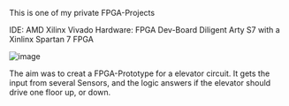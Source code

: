 This is one of my private FPGA-Projects

IDE: AMD Xilinx Vivado
Hardware: FPGA Dev-Board Diligent Arty S7 with a Xinlinx Spartan 7 FPGA

![image](https://github.com/timbaland-ES/Elevator_FPGA/assets/77269620/388b13c6-270c-4e90-9fd9-c327194c7b85)

The aim was to creat a FPGA-Prototype for a elevator circuit. It gets the input from several Sensors, and the 
logic answers if the elevator should drive one floor up, or down.
